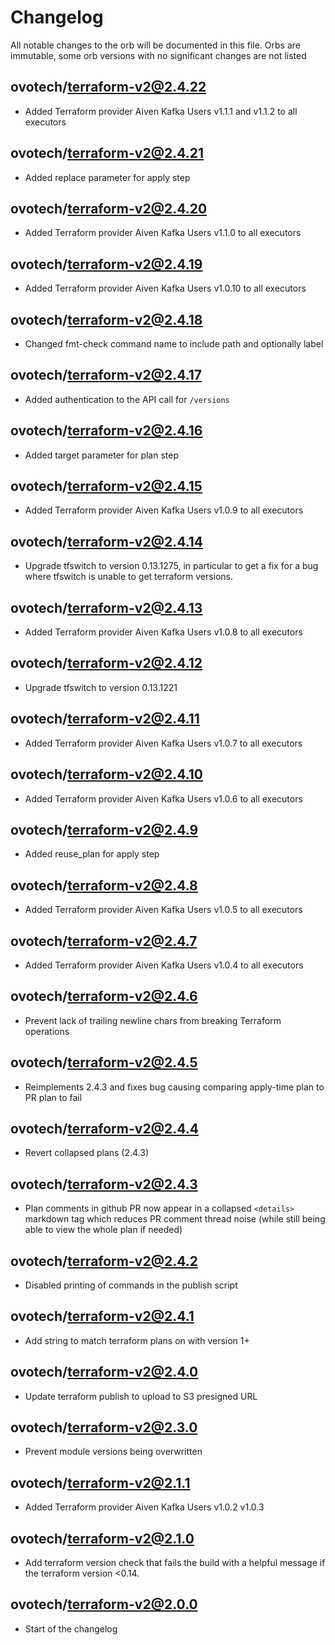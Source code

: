 # Changelog
All notable changes to the orb will be documented in this file.
Orbs are immutable, some orb versions with no significant changes are
not listed

## ovotech/terraform-v2@2.4.22
- Added Terraform provider Aiven Kafka Users v1.1.1 and v1.1.2 to all executors

## ovotech/terraform-v2@2.4.21
- Added replace parameter for apply step

## ovotech/terraform-v2@2.4.20
- Added Terraform provider Aiven Kafka Users v1.1.0 to all executors

## ovotech/terraform-v2@2.4.19
- Added Terraform provider Aiven Kafka Users v1.0.10 to all executors

## ovotech/terraform-v2@2.4.18
- Changed fmt-check command name to include path and optionally label

## ovotech/terraform-v2@2.4.17
- Added authentication to the API call for `/versions`

## ovotech/terraform-v2@2.4.16
- Added target parameter for plan step

## ovotech/terraform-v2@2.4.15
- Added Terraform provider Aiven Kafka Users v1.0.9 to all executors

## ovotech/terraform-v2@2.4.14
- Upgrade tfswitch to version 0.13.1275, in particular to get a fix for a bug where tfswitch is unable to get terraform versions.

## ovotech/terraform-v2@2.4.13
- Added Terraform provider Aiven Kafka Users v1.0.8 to all executors

## ovotech/terraform-v2@2.4.12
- Upgrade tfswitch to version 0.13.1221

## ovotech/terraform-v2@2.4.11
- Added Terraform provider Aiven Kafka Users v1.0.7 to all executors

## ovotech/terraform-v2@2.4.10
- Added Terraform provider Aiven Kafka Users v1.0.6 to all executors

## ovotech/terraform-v2@2.4.9
- Added reuse_plan for apply step

## ovotech/terraform-v2@2.4.8
- Added Terraform provider Aiven Kafka Users v1.0.5 to all executors

## ovotech/terraform-v2@2.4.7
- Added Terraform provider Aiven Kafka Users v1.0.4 to all executors

## ovotech/terraform-v2@2.4.6
- Prevent lack of trailing newline chars from breaking Terraform operations

## ovotech/terraform-v2@2.4.5
- Reimplements 2.4.3 and fixes bug causing comparing apply-time plan to PR plan to fail

## ovotech/terraform-v2@2.4.4
- Revert collapsed plans (2.4.3)

## ovotech/terraform-v2@2.4.3
- Plan comments in github PR now appear in a collapsed `<details>` markdown tag which reduces PR comment thread noise (while still being able to view the whole plan if needed)

## ovotech/terraform-v2@2.4.2
- Disabled printing of commands in the publish script

## ovotech/terraform-v2@2.4.1
- Add string to match terraform plans on with version 1+

## ovotech/terraform-v2@2.4.0
- Update terraform publish to upload to S3 presigned URL

## ovotech/terraform-v2@2.3.0
- Prevent module versions being overwritten

## ovotech/terraform-v2@2.1.1
- Added Terraform provider Aiven Kafka Users v1.0.2 v1.0.3

## ovotech/terraform-v2@2.1.0
- Add terraform version check that fails the build with a helpful
  message if the terraform version <0.14.

## ovotech/terraform-v2@2.0.0
- Start of the changelog
